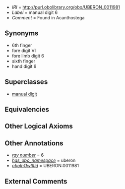  * *IRI* = http://purl.obolibrary.org/obo/UBERON_0011981
 * *Label* = manual digit 6
 * *Comment* = Found in Acanthostega

## Synonyms

 * 6th finger
 * fore digit VI
 * fore limb digit 6
 * sixth finger
 * hand digit 6

## Superclasses

 * [manual digit](../../UBERON/89/UBERON_0002389.md)

## Equivalencies


## Other Logical Axioms


## Other Annotations

 * *[ray number](../../UBPROP/04/UBPROP_0000104.md)* = 6
 * *[has_obo_namespace](../../ce/oboInOwl#hasOBONamespace.md)* = uberon
 * *[oboInOwl#id](../../id/oboInOwl#id.md)* = UBERON:0011981

## External Comments

